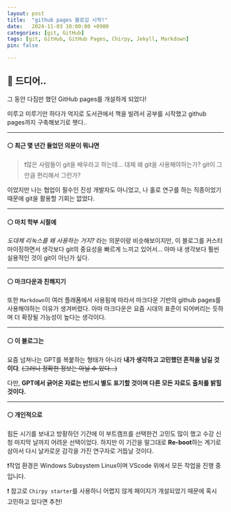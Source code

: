 ```yaml
---
layout: post
title:  "github pages 블로깅 시작!"
date:   2024-11-03 10:00:00 +0900
categories: [git, GitHub]
tags: [git, GitHub, GitHub Pages, Chirpy, Jekyll, Markdown]
pin: false

---
```

## 🔵 드디어..
그 동안 다짐만 했던 GitHub pages를 개설하게 되었다! 

미루고 미루기만 하다가 억지로 도서관에서 책을 빌려서 공부를 시작했고 github pages까지 구축해보기로 햇다..

---

#### ⚪ 최근 몇 년간 들었던 의문이 뭐냐면
> ❗많은 사람들이 git을 배우라고 하는데... 대체 왜 git을 사용해야하는가? git이 그만큼 편리해서 그런가?  

이었지만 나는 협업이 필수인 진성 개발자도 아니었고, 나 홀로 연구를 하는 직종이었기 때문에 git을 활용할 기회는 없었다. 

---

#### ⚪ 마치 학부 시절에
*도대체 리눅스를 왜 사용하는 거지?* 라는 의문이랑 비슷해보이지만, 이 블로그를 커스터마이징하면서 생각보다 git의 중요성을 빠르게 느끼고 있어서... 아마 내 생각보다 훨씬 실용적인 것이 git이 아닌가 싶다.

---

#### ⚪ 마크다운과 친해지기
또한 `Markdown`이 여러 플래폼에서 사용됨에 따라서 마크다운 기반의 github pages를 사용해야하는 이유가 생겨버렸다. 아마 마크다운은 요즘 시대의 표준이 되어버리는 듯하며 더 확장될 가능성이 높다는 생각이다.

---

#### ⚪ 이 블로그는 
요즘 넘쳐나는 GPT를 복붙하는 형태가 아니라 **내가 생각하고 고민했던 흔적을 남길 것이다**. ~~(그러니 정확한 정보는 아닐 수 있다...)~~

다만, **GPT에서 긁어온 자료는 반드시 별도 표기할 것이며 다른 모든 자료도 출처를 밝힐 것이다.**

---

#### ⚪ 개인적으로 
힘든 시기를 보내고 방황하던 기간에 이 부트캠프를 선택한건 고민도 많이 했고 수강 신청 마지막 날까지 어려운 선택이었다. 하지만 이 기간을 말그대로 **Re-boot**하는 계기로 삼아서 다시 날카로운 감각을 가진 연구자로 거듭날 것이다.

 
❗작업 환경은 Windows Subsystem Linux이며 VScode 위에서 모든 작업을 진행 중입니다.

❗ 참고로 `Chirpy starter`를 사용하니 어렵지 않게 페이지가 개설되었기 때문에 혹시 고민하고 있다면 추천!